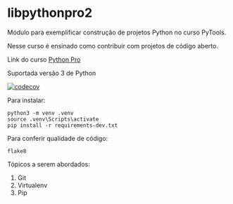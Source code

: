 # libpythonpro2
Módulo para exemplificar construção de projetos Python no curso PyTools.

Nesse curso é ensinado como contribuir com projetos de código aberto.

Link do curso [Python Pro](https://pythonpro.com.br)

Suportada versão 3 de Python

[![codecov](https://codecov.io/gh/fabriciovale20/libpythonpro2/branch/main/graph/badge.svg?token=1KGCR5W8UQ)](https://codecov.io/gh/fabriciovale20/libpythonpro2)

Para instalar:

```console
python3 -m venv .venv
source .venv\Scripts\activate
pip install -r requirements-dev.txt
```

Para conferir qualidade de código:
```console
flake8
```

Tópicos a serem abordados:
1. Git
2. Virtualenv
3. Pip